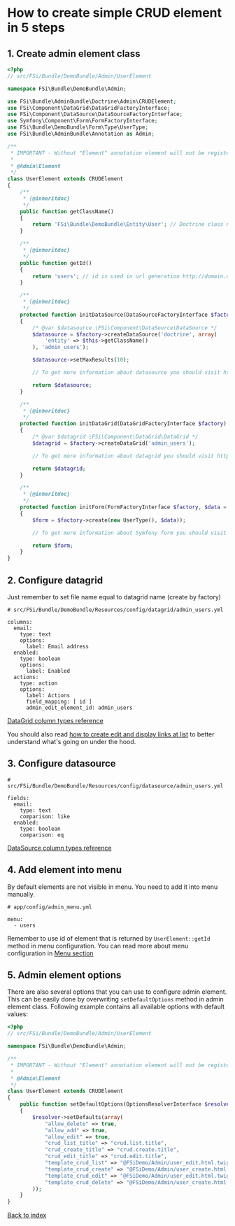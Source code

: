 # How to create simple CRUD element in 5 steps

## 1. Create admin element class

```php
<?php
// src/FSi/Bundle/DemoBundle/Admin/UserElement

namespace FSi\Bundle\DemoBundle\Admin;

use FSi\Bundle\AdminBundle\Doctrine\Admin\CRUDElement;
use FSi\Component\DataGrid\DataGridFactoryInterface;
use FSi\Component\DataSource\DataSourceFactoryInterface;
use Symfony\Component\Form\FormFactoryInterface;
use FSi\Bundle\DemoBundle\Form\Type\UserType;
use FSi\Bundle\AdminBundle\Annotation as Admin;

/**
 * IMPORTANT - Without "Element" annotation element will not be registered in admin elements manager!
 *
 * @Admin\Element
 */
class UserElement extends CRUDElement
{
    /**
     * {@inheritdoc}
     */
    public function getClassName()
    {
        return 'FSi\Bundle\DemoBundle\Entity\User'; // Doctrine class name
    }

    /**
     * {@inheritdoc}
     */
    public function getId()
    {
        return 'users'; // id is used in url generation http://domain.com/admin/{id}/list
    }

    /**
     * {@inheritdoc}
     */
    protected function initDataSource(DataSourceFactoryInterface $factory)
    {
        /* @var $datasource \FSi\Component\DataSource\DataSource */
        $datasource = $factory->createDataSource('doctrine', array(
            'entity' => $this->getClassName()
        ), 'admin_users');

        $datasource->setMaxResults(10);

        // To get more information about datasource you should visit https://github.com/fsi-open/datasource-bundle/blob/master/Resources/docs/basic_usage.md

        return $datasource;
    }

    /**
     * {@inheritdoc}
     */
    protected function initDataGrid(DataGridFactoryInterface $factory)
    {
        /* @var $datagrid \FSi\Component\DataGrid\DataGrid */
        $datagrid = $factory->createDataGrid('admin_users');

        // To get more information about datagrid you should visit https://github.com/fsi-open/datagrid-bundle/blob/master/Resources/docs/basic_usage.md

        return $datagrid;
    }

    /**
     * {@inheritdoc}
     */
    protected function initForm(FormFactoryInterface $factory, $data = null)
    {
        $form = $factory->create(new UserType(), $data));

        // To get more information about Symfony form you should visit http://symfony.com/doc/current/book/forms.html

        return $form;
    }
}
```

## 2. Configure datagrid

Just remember to set file name equal to datagrid name (create by factory)

```
# src/FSi/Bundle/DemoBundle/Resources/config/datagrid/admin_users.yml

columns:
  email:
    type: text
    options:
      label: Email address
  enabled:
    type: boolean
    options:
      label: Enabled
  actions:
    type: action
    options:
      label: Actions
      field_mapping: [ id ]
      admin_edit_element_id: admin_users
```

[DataGrid column types reference](https://github.com/fsi-open/datagrid-bundle/blob/master/Resources/docs/columns.md)

You should also read [how to create edit and display links at list](how_to_create_edit_link_at_list.md) to better
understand what's going on under the hood.

## 3. Configure datasource

```
# src/FSi/Bundle/DemoBundle/Resources/config/datasource/admin_users.yml

fields:
  email:
    type: text
    comparison: like
  enabled:
    type: boolean
    comparison: eq
```

[DataSource column types reference](https://github.com/fsi-open/datasource-bundle/blob/master/Resources/docs/columns.md)

## 4. Add element into menu

By default elements are not visible in menu. You need to add it into menu manually.

```
# app/config/admin_menu.yml

menu:
  - users

```

Remember to use id of element that is returned by ``UserElement::getId`` method in menu configuration.
You can read more about menu configuration in [Menu section](menu.md)

## 5. Admin element options

There are also several options that you can use to configure admin element.
This can be easily done by overwriting ``setDefaultOptions`` method in admin element class.
Following example contains all available options with default values:

```php
<?php
// src/FSi/Bundle/DemoBundle/Admin/UserElement

namespace FSi\Bundle\DemoBundle\Admin;

/**
 * IMPORTANT - Without "Element" annotation element will not be registered in admin elements manager!
 *
 * @Admin\Element
 */
class UserElement extends CRUDElement
{
    public function setDefaultOptions(OptionsResolverInterface $resolver)
    {
        $resolver->setDefaults(array(
            "allow_delete" => true,
            "allow_add" => true,
            "allow_edit" => true,
            "crud_list_title" => "crud.list.title",
            "crud_create_title" => "crud.create.title",
            "crud_edit_title" => "crud.edit.title",
            "template_crud_list" => "@FSiDemo/Admin/user_edit.html.twig",
            "template_crud_create" => "@FSiDemo/Admin/user_create.html.twig",
            "template_crud_edit" => "@FSiDemo/Admin/user_edit.html.twig",
            "template_crud_delete" => "@FSiDemo/Admin/user_create.html.twig"
        ));
    }
}
```

[Back to index](index.md)
